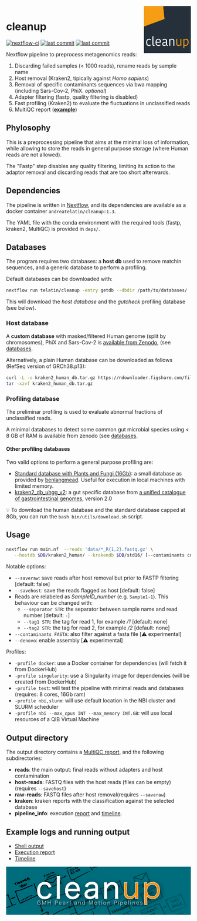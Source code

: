 <a href="#readme" description="Cleanup Repository">
<img align="right" width="128" height="128" src="md/cleanup-logo.png"></a>

# cleanup

[![nextflow-ci](https://github.com/telatin/cleanup/actions/workflows/ci.yaml/badge.svg)](https://github.com/telatin/cleanup/actions/workflows/ci.yaml)
[![last commit](https://img.shields.io/github/last-commit/telatin/cleanup)](https://github.com/telatin/cleanup)
[![last commit](https://img.shields.io/github/v/release/telatin/cleanup)](https://github.com/telatin/cleanup)

Nextflow pipeline to preprocess metagenomics reads:

1. Discarding failed samples (< 1000 reads), rename reads by sample name
2. Host removal (Kraken2, tipically against _Homo sapiens_)
3. Removal of specific contaminants sequences via bwa mapping (including Sars-Cov-2, PhiX. _optional_)
4. Adapter filtering (fastp, quality filtering is disabled)
5. Fast profiling (Kraken2) to evaluate the fluctuations in unclassified reads
6. MultiQC report (**[example](https://telatin.github.io/microbiome-bioinformatics/attachments/cleaner_report_2.html)**)

## Phylosophy

This is a preprocessing pipeline that aims at the minimal loss of information,
while allowing to store the reads in general purpose storage (where Human reads
are not allowed).

The "Fastp" step disables any quality filtering, limiting its action to the
adaptor removal and discarding reads that are too short afterwards.

## Dependencies

The pipeline is written in [Nextflow](https://www.nextflow.io/), 
and its dependencies are available as a
docker container `andreatelatin/cleanup:1.3`.

The YAML file with the conda environment with the required tools
(fastp, kraken2, MultiQC) is provided in `deps/`.

## Databases

The program requires two databases: a **host db** used to remove matchin sequences, and a generic
database to perform a profiling.

Default databases can be downloaded with:

```bash
nextflow run telatin/cleanup -entry getdb --dbdir /path/to/databases/
```

This will download the _host database_ and the _gutcheck_ profiling database (see below).

### Host database

A **custom database** with masked/filtered Human genome (split by chromosomes), PhiX and Sars-Cov-2 is
[available from Zenodo](https://zenodo.org/record/7044072), (see [databases](md/databases.md).

Alternatively, a plain Human database can be downloaded as follows (RefSeq version of GRCh38.p13):

```bash
curl -L -o kraken2_human_db.tar.gz https://ndownloader.figshare.com/files/23567780
tar -xzvf kraken2_human_db.tar.gz
```

### Profiling database

The preliminar profiling is used to evaluate abnormal fractions of unclassified reads.

A minimal databases to detect some common gut microbial species using < 8 GB of RAM is available
from zenodo (see [databases](md/databases.md).

#### Other profiling databases

Two valid options to perform a general purpose profiling are:

* [Standard database with Plants and Fungi (16Gb)](https://genome-idx.s3.amazonaws.com/kraken/k2_pluspf_16gb_20210517.tar.gz): a small database as provided by [benlangmead](https://benlangmead.github.io/aws-indexes/k2). Useful for execution in local machines with limited memory.
* [kraken2_db_uhgg_v2](http://ftp.ebi.ac.uk/pub/databases/metagenomics/mgnify_genomes/human-gut/v2.0/kraken2_db_uhgg_v2/): a gut specific database from [a unified catalogue of gastrointestinal genomes](https://www.ebi.ac.uk/about/news/service-news/uhgg-v20-released-mgnify), version 2.0

:bulb: To download the human database and the standard database capped at 8Gb, you can run the `bash bin/utils/download.sh` script.

## Usage

```bash
nextflow run main.nf  --reads 'data/*_R{1,2}.fastq.gz' \
   --hostdb $DB/kraken2_human/ --krakendb $DB/std16/ [--contaminants contam.fa] [-profile docker]
```

Notable options:

* `--saveraw`: save reads after host removal but prior to FASTP filtering [default: false]
* `--savehost`: save the reads flagged as host [default: false]
* Reads are relabeled as _SampleID\_number_ (e.g. `Sample1-1`). This behaviour can be changed with:
  * `--separator STR`: the separator between sample name and read number [default: `-`]
  * `--tag1 STR`: the tag for read 1, for example _/1_ [default: none]
  * `--tag2 STR`: the tag for read 2, for example _/2_ [default: none]
* `--contaminants FASTA`: also filter against a fasta file [:warning: experimental]
* `--denovo`: enable assembly [:warning: experimental]

Profiles:

* `-profile docker`: use a Docker container for dependencies (will fetch it from DockerHub)
* `-profile singularity`: use a Singularity image for dependencies (will be created from DockerHub)
* `-profile test`: will test the pipeline with minimal reads and databases (requires: 8 cores, 16Gb ram)
* `-profile nbi,slurm`: will use default location in the NBI cluster and SLURM scheduler
* `-profile nbi --max_cpus INT --max_memory INT.GB`: will use local resources of a QIB Virtual Machine

## Output directory

The output directory contains a [MultiQC report](https://telatin.github.io/microbiome-bioinformatics/attachments/cleaner_report.html), and the following subdirectories:

* **reads**: the main output: final reads without adapters and host contamination
* **host-reads**: FASTQ files with the host reads (files can be empty) (requires `--savehost`)
* **raw-reads**: FASTQ files after host removal(requires `--saveraw`)
* **kraken**: kraken reports with the classification against the selected database
* **pipeline_info**: execution [report](https://telatin.github.io/microbiome-bioinformatics/attachments/cleaner_execution.html) and [timeline](https://telatin.github.io/microbiome-bioinformatics/attachments/cleaner_timeline.html).

## Example logs and running output

* [Shell output](md/running.md)
* [Execution report](https://telatin.github.io/microbiome-bioinformatics/attachments/cleaner_execution.html)
* [Timeline](https://telatin.github.io/microbiome-bioinformatics/attachments/cleaner_timeline.html)

![Cleanup Pipeline](cleanup.jpg)

